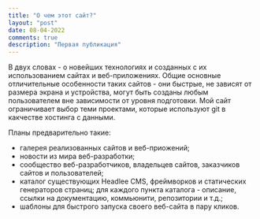 ```yaml
---
title: "О чем этот сайт?"
layout: "post"
date: 08-04-2022
comments: true
description: "Первая публикация"
---
```

В двух словах - о новейших технологиях и созданных с их использованием сайтах и веб-приложениях. Общие основные отличительные особенности таких сайтов - они быстрые, не зависят от размера экрана и устройства, могут быть созданы любым пользователем вне зависимости от уровня подготовки. Мой сайт ограничивает выбор теми проектами, которые используют git в какчестве хостинга с данными.

Планы предварительно такие:
- галерея реализованных сайтов и веб-приожений;
- новости из мира веб-разработки;
- сообщество веб-разработчиков, владельцев сайтов, заказчиков сайтов и пользователей;
- каталог существующих Headlee CMS, фреймворков и статических генераторов страниц; для каждого пункта каталога - описание, ссылки на документацию, коммьюнити, репозитории и т.д.;
- шаблоны для быстрого запуска своего веб-сайта в пару кликов.

